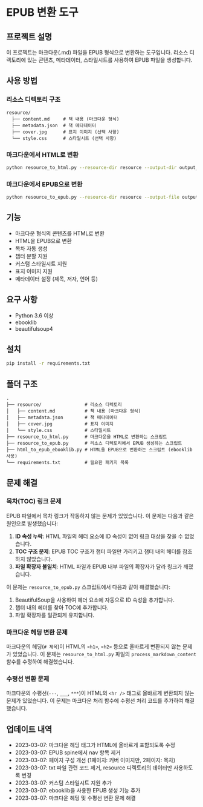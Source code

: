 # EPUB 변환 도구

## 프로젝트 설명
이 프로젝트는 마크다운(.md) 파일을 EPUB 형식으로 변환하는 도구입니다. 리소스 디렉토리에 있는 콘텐츠, 메타데이터, 스타일시트를 사용하여 EPUB 파일을 생성합니다.

## 사용 방법

### 리소스 디렉토리 구조
```
resource/
  ├── content.md     # 책 내용 (마크다운 형식)
  ├── metadata.json  # 책 메타데이터
  ├── cover.jpg      # 표지 이미지 (선택 사항)
  └── style.css      # 스타일시트 (선택 사항)
```

### 마크다운에서 HTML로 변환
```bash
python resource_to_html.py --resource-dir resource --output-dir output_html
```

### 마크다운에서 EPUB으로 변환
```bash
python resource_to_epub.py --resource-dir resource --output-file output.epub
```

## 기능
- 마크다운 형식의 콘텐츠를 HTML로 변환
- HTML을 EPUB으로 변환
- 목차 자동 생성
- 챕터 분할 지원
- 커스텀 스타일시트 지원
- 표지 이미지 지원
- 메타데이터 설정 (제목, 저자, 언어 등)

## 요구 사항
- Python 3.6 이상
- ebooklib
- beautifulsoup4

## 설치
```bash
pip install -r requirements.txt
```

## 폴더 구조
```
.
├── resource/                # 리소스 디렉토리
│   ├── content.md           # 책 내용 (마크다운 형식)
│   ├── metadata.json        # 책 메타데이터
│   ├── cover.jpg            # 표지 이미지
│   └── style.css            # 스타일시트
├── resource_to_html.py      # 마크다운을 HTML로 변환하는 스크립트
├── resource_to_epub.py      # 리소스 디렉토리에서 EPUB 생성하는 스크립트
├── html_to_epub_ebooklib.py # HTML을 EPUB으로 변환하는 스크립트 (ebooklib 사용)
└── requirements.txt         # 필요한 패키지 목록
```

## 문제 해결

### 목차(TOC) 링크 문제
EPUB 파일에서 목차 링크가 작동하지 않는 문제가 있었습니다. 이 문제는 다음과 같은 원인으로 발생했습니다:

1. **ID 속성 누락**: HTML 파일의 헤더 요소에 ID 속성이 없어 링크 대상을 찾을 수 없었습니다.
2. **TOC 구조 문제**: EPUB TOC 구조가 챕터 파일만 가리키고 챕터 내의 헤더를 참조하지 않았습니다.
3. **파일 확장자 불일치**: HTML 파일과 EPUB 내부 파일의 확장자가 달라 링크가 깨졌습니다.

이 문제는 `resource_to_epub.py` 스크립트에서 다음과 같이 해결했습니다:

1. BeautifulSoup을 사용하여 헤더 요소에 자동으로 ID 속성을 추가합니다.
2. 챕터 내의 헤더를 찾아 TOC에 추가합니다.
3. 파일 확장자를 일관되게 유지합니다.

### 마크다운 헤딩 변환 문제
마크다운의 헤딩(`# 제목`)이 HTML의 `<h1>`, `<h2>` 등으로 올바르게 변환되지 않는 문제가 있었습니다. 이 문제는 `resource_to_html.py` 파일의 `process_markdown_content` 함수를 수정하여 해결했습니다.

### 수평선 변환 문제
마크다운의 수평선(`---`, `___`, `***`)이 HTML의 `<hr />` 태그로 올바르게 변환되지 않는 문제가 있었습니다. 이 문제는 마크다운 처리 함수에 수평선 처리 코드를 추가하여 해결했습니다.

## 업데이트 내역
- 2023-03-07: 마크다운 헤딩 태그가 HTML에 올바르게 포함되도록 수정
- 2023-03-07: EPUB spine에서 nav 항목 제거
- 2023-03-07: 페이지 구성 개선 (1페이지: 커버 이미지만, 2페이지: 목차)
- 2023-03-07: txt 파일 관련 코드 제거, resource 디렉토리의 데이터만 사용하도록 변경
- 2023-03-07: 커스텀 스타일시트 지원 추가
- 2023-03-07: ebooklib을 사용한 EPUB 생성 기능 추가
- 2023-03-07: 마크다운 헤딩 및 수평선 변환 문제 해결

